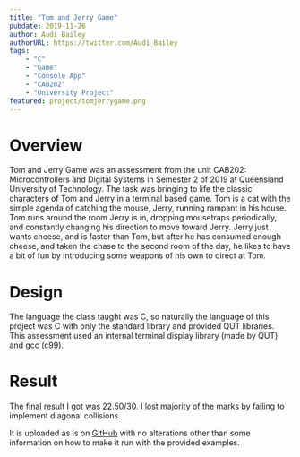 ```yaml
---
title: "Tom and Jerry Game"
pubdate: 2019-11-26
author: Audi Bailey
authorURL: https://twitter.com/Audi_Bailey
tags:
    - "C"
    - "Game"
    - "Console App"
    - "CAB202"
    - "University Project"
featured: project/tomjerrygame.png
---
```


# Overview
Tom and Jerry Game was an assessment from the unit CAB202: Microcontrollers and Digital Systems in Semester 2 of 2019 at Queensland University of Technology. The task was bringing to life the classic characters of Tom and Jerry in a terminal based game. Tom is a cat with the simple agenda of catching the mouse, Jerry, running rampant in his house. Tom runs around the room Jerry is in, dropping mousetraps periodically, and constantly changing his direction to move toward Jerry. Jerry just wants cheese, and is faster than Tom, but after he has consumed enough cheese, and taken the chase to the second room of the day, he likes to have a bit of fun by introducing some weapons of his own to direct at Tom.

# Design
The language the class taught was C, so naturally the language of this project was C with only the standard library and provided QUT libraries. This assessment used an internal terminal display library (made by QUT) and gcc (c99).

# Result
The final result I got was 22.50/30. I lost majority of the marks by failing to implement diagonal collisions.

It is uploaded as is on [GitHub](https://github.com/audibailey/cab202-tomjerrygame) 
with no alterations other than some information on how to make it run with the
provided examples.
